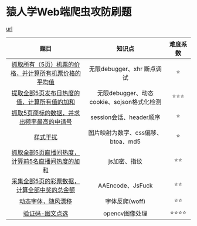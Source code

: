 # 猿人学Web端爬虫攻防刷题

[url](https://match.yuanrenxue.cn/list "点我")

|                                 题目                                 |                   知识点                   | 难度系数 |
| :-------------------------------------------------------------------: | :----------------------------------------: | :------: |
| [抓取所有（5页）机票的价格，并计算所有机票价格的平均值](1.practice1 "点我") |         无限debugger、xhr 断点调试         |    ⭐    |
|      [提取全部5页发布日热度的值，计算所有值的加和](2.practice2 "点我")      | 无限debugger、动态cookie、sojson格式化检测 |  ⭐⭐⭐  |
|       [抓取5页商标的数据，并求出频率最高的申请号](3.practice3 "点我")       |          session会话、header顺序          |    ⭐    |
|                       [样式干扰](4.practice4 "点我")                       |     图片映射为数字、css偏移、btoa、md5     |    ⭐    |
|   [抓取全部5页直播间热度，计算前5名直播间热度的加和](5.practice5 "点我")   |                js加密、指纹                |   ⭐⭐   |
|      [采集全部5页的彩票数据，计算全部中奖的总金额](6.practice6 "点我")      |              AAEncode、JsFuck              |   ⭐⭐   |
|                  [动态字体，随风漂移](7.practice7 "点我")                  |               字体反爬(woff)               |   ⭐⭐   |
|                    [验证码-图文点选](8.practice8 "点我")                    |               opencv图像处理               | ⭐⭐⭐⭐ |

